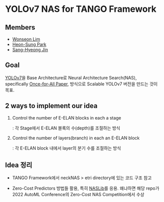 # YOLOv7 NAS for TANGO Framework

## Members
* [Wonseon Lim](https://github.com/laymond1)
* [Heon-Sung Park](https://github.com/hopo55)
* [Sang-Hyeong Jin](https://github.com/feVeRin)   

## Goal

[YOLOv7](https://github.com/WongKinYiu/yolov7)을 Base Architecture로 Neural Architecture Search(NAS), specifically [Once-for-All Paper](https://github.com/mit-han-lab/once-for-all), 방식으로 Scalable YOLOv7 버전을 만드는 것이 목표.

## 2 ways to implement our idea

1. Control the number of E-ELAN blocks in each a stage 

    : 각 Stage에서 E-ELAN 블록의 수(depth)를 조절하는 방식

2. Control the number of layers(branch) in each an E-ELAN block

    : 각 E-ELAN block 내에서 layer의 분기 수를 조절하는 방식

## Idea 정리

* TANGO Framework에서 neckNAS > etri directory에 있는 코드 구조 참고

* Zero-Cost Predictors 방법들 활용, 특히 [NASLib]()를 응용. 
왜냐하면 해당 repo가 2022 AutoML Conference의 Zero-Cost NAS Competition에서 수상